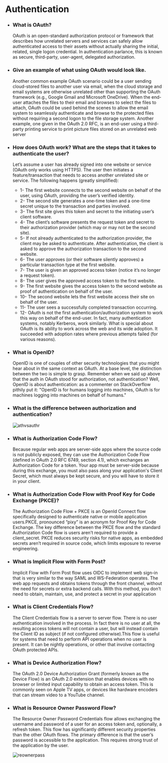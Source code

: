 # **Authentication**

* ### What is OAuth?
    OAuth is an open-standard authorization protocol or framework that describes how unrelated servers and services can safely allow authenticated access to their assets without actually sharing the initial, related, single logon credential. In authentication parlance, this is known as secure, third-party, user-agent, delegated authorization.

* ### Give an example of what using OAuth would look like.
    Another common example OAuth scenario could be a user sending cloud-stored files to another user via email, when the cloud storage and email systems are otherwise unrelated other than supporting the OAuth framework (e.g., Google Gmail and Microsoft OneDrive). When the end-user attaches the files to their email and browses to select the files to attach, OAuth could be used behind the scenes to allow the email system to seamlessly authenticate and browse to the protected files without requiring a second logon to the file storage system. Another example, one given in the OAuth 2.0 RFC, is an end-user using a third-party printing service to print picture files stored on an unrelated web server
* ### How does OAuth work? What are the steps that it takes to authenticate the user?
    Let’s assume a user has already signed into one website or service (OAuth only works using HTTPS). The user then initiates a feature/transaction that needs to access another unrelated site or service. The following happens (greatly simplified):

    - 1- The first website connects to the second website on behalf of the user, using OAuth, providing the user’s verified identity.
    - 2- The second site generates a one-time token and a one-time secret unique to the transaction and parties involved.
    - 3- The first site gives this token and secret to the initiating user’s client software.
    - 4- The client’s software presents the request token and secret to their authorization provider (which may or may not be the second site).
    - 5- If not already authenticated to the authorization provider, the client may be asked to authenticate. After authentication, the client is asked to approve the authorization transaction to the second website.
    - 6- The user approves (or their software silently approves) a particular transaction type at the first website.
    - 7- The user is given an approved access token (notice it’s no longer a request token).
    - 8- The user gives the approved access token to the first website.
    - 9- The first website gives the access token to the second website as proof of authentication on behalf of the user.
    - 10- The second website lets the first website access their site on behalf of the user.
    - 11- The user sees a successfully completed transaction occurring.
    - 12- OAuth is not the first authentication/authorization system to work this way on behalf of the end-user. In fact, many authentication systems, notably Kerberos, work similarly. What is special about OAuth is its ability to work across the web and its wide adoption. It succeeded with adoption rates where previous attempts failed (for various reasons).

* ### What is OpenID?
    OpenID is one of  couples of other security technologies that you might hear about in the same context as OAuth. At a base level, the distinction between the two is simple to grasp. Remember when we said up above that the auth in OAuth stood for authorization, not authentication? Well, OpenID is about authentication: as a commenter on StackOverflow pithily put it: "OpenID is for humans logging into machines, OAuth is for machines logging into machines on behalf of humans."

* ### What is the difference between authorization and authentication?
    ![athvsauthr](http://pediaa.com/wp-content/uploads/2018/08/Difference-Between-Authentication-and-Authorization-Comparison-Summary.jpg)

* ### What is Authorization Code Flow?
    Because regular web apps are server-side apps where the source code is not publicly exposed, they can use the Authorization Code Flow (defined in OAuth 2.0 RFC 6749, section 4.1), which exchanges an Authorization Code for a token. Your app must be server-side because during this exchange, you must also pass along your application's Client Secret, which must always be kept secure, and you will have to store it in your client.

* ### What is Authorization Code Flow with Proof Key for Code Exchange (PKCE)?
    The Authorization Code Flow + PKCE is an OpenId Connect flow specifically designed to authenticate native or mobile application users.PKCE, pronounced “pixy” is an acronym for Proof Key for Code Exchange. The key difference between the PKCE flow and the standard Authorization Code flow is users aren’t required to provide a client_secret. PKCE reduces security risks for native apps, as embedded secrets aren’t required in source code, which limits exposure to reverse engineering.
* ### What is Implicit Flow with Form Post?
    Implicit Flow with Form Post flow uses OIDC to implement web sign-in that is very similar to the way SAML and WS-Federation operates. The web app requests and obtains tokens through the front channel, without the need for secrets or extra backend calls. With this method, you don’t need to obtain, maintain, use, and protect a secret in your application

* ### What is Client Credentials Flow?
    The Client Credentials flow is a server to server flow. There is no user authentication involved in the process. In fact there is no user at all, the resulting access tokens will not contain a user, but will instead contain the Client ID as subject (if not configured otherwise).This flow is useful for systems that need to perform API operations when no user is present. It can be nightly operations, or other that involve contacting OAuth protected APIs.
    
* ### What is Device Authorization Flow?
    The OAuth 2.0 Device Authorization Grant (formerly known as the Device Flow) is an OAuth 2.0 extension that enables devices with no browser or limited input capability to obtain an access token. This is commonly seen on Apple TV apps, or devices like hardware encoders that can stream video to a YouTube channel.
* ### What is Resource Owner Password Flow?
    The Resource Owner Password Credentials flow allows exchanging the username and password of a user for an access token and, optionally, a refresh token. This flow has significantly different security properties than the other OAuth flows. The primary difference is that the user’s password is accessible to the application. This requires strong trust of the application by the user.

    
    ![reownerpass](https://www.oreilly.com/library/view/getting-started-with/9781449317843/httpatomoreillycomsourceoreillyimages986441.png)
